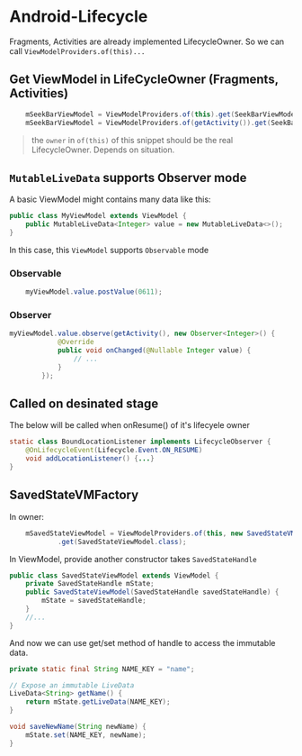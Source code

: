 # Android-Lifecycle

Fragments, Activities are already implemented LifecycleOwner. So we can call `ViewModelProviders.of(this)...`

## Get ViewModel in LifeCycleOwner (Fragments, Activities)

```java
    mSeekBarViewModel = ViewModelProviders.of(this).get(SeekBarViewModel.class);
    mSeekBarViewModel = ViewModelProviders.of(getActivity()).get(SeekBarViewModel.class);
```

> the `owner` in `of(this)` of this snippet should be the real LifecycleOwner. Depends on situation.


## `MutableLiveData` supports Observer mode

A basic ViewModel might contains many data like this:

```java
public class MyViewModel extends ViewModel {
    public MutableLiveData<Integer> value = new MutableLiveData<>();
}
```

In this case, this `ViewModel` supports `Observable` mode

### Observable

```java
    myViewModel.value.postValue(0611);
```

### Observer

```java
myViewModel.value.observe(getActivity(), new Observer<Integer>() {
            @Override
            public void onChanged(@Nullable Integer value) {
                // ...
            }
        });
```

## Called on desinated stage

The below will be called when onResume() of it's lifecyele owner

```java
static class BoundLocationListener implements LifecycleObserver {
    @OnLifecycleEvent(Lifecycle.Event.ON_RESUME)
    void addLocationListener() {...}
}
```

## SavedStateVMFactory

In owner:

```java
    mSavedStateViewModel = ViewModelProviders.of(this, new SavedStateVMFactory(this))
            .get(SavedStateViewModel.class);
```

In ViewModel, provide another constructor takes `SavedStateHandle`

```java
public class SavedStateViewModel extends ViewModel {
    private SavedStateHandle mState;
    public SavedStateViewModel(SavedStateHandle savedStateHandle) {
        mState = savedStateHandle;
    }
    //...
}
```

And now we can use get/set method of handle to access the immutable data.

```java
private static final String NAME_KEY = "name";

// Expose an immutable LiveData
LiveData<String> getName() {
    return mState.getLiveData(NAME_KEY);
}

void saveNewName(String newName) {
    mState.set(NAME_KEY, newName);
}
```

